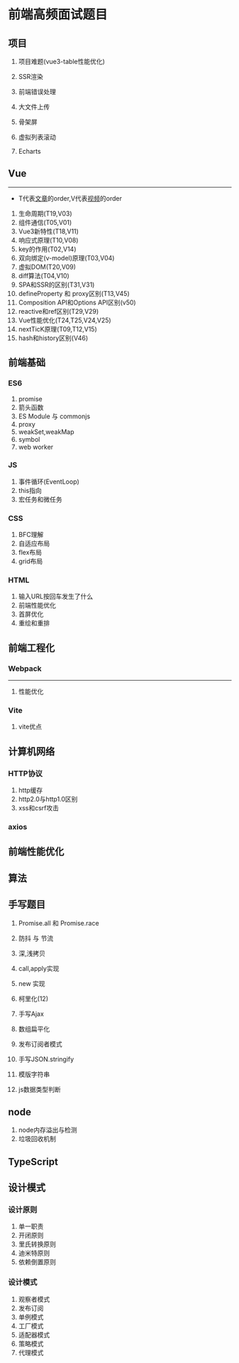 # 前端高频面试题目

## 项目

1. 项目难题(vue3-table性能优化)

2. SSR渲染

3. 前端错误处理

4. 大文件上传

5. 骨架屏

6. 虚拟列表滚动

7. Echarts


## Vue
---
- T代表[文章](https://github.com/57code/vue-interview)的order,V代表[视频](https://www.bilibili.com/video/BV11i4y1Q7H2/)的order
1. 生命周期(T19,V03)
2. 组件通信(T05,V01)
3. Vue3新特性(T18,V11)
4. 响应式原理(T10,V08)
5. key的作用(T02,V14)
6. 双向绑定(v-model)原理(T03,V04)
7. 虚拟DOM(T20,V09)
8. diff算法(T04,V10)
9. SPA和SSR的区别(T31,V31)
10. defineProperty 和 proxy区别(T13,V45)
11. Composition API和Options API区别(v50)
12. reactive和ref区别(T29,V29)
13. Vue性能优化(T24,T25,V24,V25)
14. nextTicK原理(T09,T12,V15)
15. hash和history区别(V46)


## 前端基础
### ES6
1. promise
2. 箭头函数
3. ES Module 与 commonjs
4. proxy
5. weakSet,weakMap
6. symbol
7. web worker

### JS
1. 事件循环(EventLoop)
2. this指向
3. 宏任务和微任务

### CSS
1. BFC理解
2. 自适应布局
3. flex布局
4. grid布局

### HTML
1. 输入URL按回车发生了什么
2. 前端性能优化
3. 首屏优化
4. 重绘和重排

## 前端工程化
### Webpack
---
1. 性能优化
### Vite
1. vite优点

## 计算机网络
### HTTP协议
1. http缓存
2. http2.0与http1.0区别
3. xss和csrf攻击
### axios

## 前端性能优化

## 算法

## 手写题目
1. Promise.all 和 Promise.race

2. 防抖 与 节流

3. 深,浅拷贝

4. call,apply实现

5. new 实现

6. 柯里化(12)

7. 手写Ajax

8. 数组扁平化

9. 发布订阅者模式

10. 手写JSON.stringify

11. 模版字符串

12. js数据类型判断


## node
1. node内存溢出与检测
2. 垃圾回收机制

## TypeScript

## 设计模式
### 设计原则
1. 单一职责
1. 开闭原则
1. 里氏转换原则
1. 迪米特原则
1. 依赖倒置原则

### 设计模式
1. 观察者模式
1. 发布订阅
1. 单例模式
1. 工厂模式
1. 适配器模式
1. 策略模式
1. 代理模式
